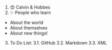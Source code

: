 1. 😍 Calvin & Hobbes
2. ✨ People who learn
  - About the world
  - About themselves
  - About new things!
3. To Do List: 
  3.1. GitHub
  3.2. Markdown
  3.3. XML
